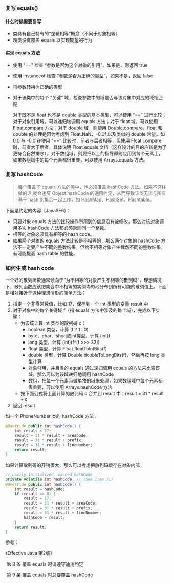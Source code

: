 ### 复写 equals()

#### 什么时候需要复写

+ 类具有自己特有的“逻辑相等”概念（不同于对象相等）
+ 超类没有覆盖 equals 以实现期望的行为



#### 实现 equals 方法

+ 使用 “==” 检查 “参数是否为这个对象的引用”，如果是，则返回 true

+ 使用 instanceof 检查 “参数是否为正确的类型”，如果不是，返回 false

+ 将参数转换为正确的类型

+ 对于该类中的每个 “关键” 域，检查参数中的域是否与该对象中对应的域相匹配

  对于既不是 float 也不是 double 类型的基本类型，可以使用 “==” 进行比较；对于对象引用域，可以递归地调用 equals 方法；对于 float 域，可以使用 Float.compare 方法；对于 double 域，则使用 Double.compare。float 和 double 的处理是因为考虑到 Float.NaN、-0.0f 以及类似的 double 常量。如 0.0 与 -0.0 在使用 “==” 比较时，前者与后者相等，但使用 Float.compare 时，前者大于后者，具体说明 Float.equals 文档（这样设计的目的应该是为了更符合自然排序）。对于数组域，则要把以上的指导原则应用到每个元素上，如果数组域中的每个元素都很重要，可以使用 Arrays.equals 方法。



### 复写 hashCode

> 每个覆盖了 equals 方法的类中，也必须覆盖 hashCode 方法。如果不这样做的话,就会违反 Object.hashCode 的通用约定，从而导致该类无法与所有基于 hash 的集合一起工作，如 HashMap、HashSet、Hashtable。

下面是约定的内容（JavaSE6）：

+ 只要对象 equals 方法的比较操作所用到的信息没有被修改，那么对该对象调用多次 hashCode 方法都必须返回同一个整数。
+ 相等的对象必须具有相等的 hash code。
+ 如果两个对象的 equals 方法比较是不相等的，那么两个对象的 hashCode 方法不一定要产生不同的整数结果。但给不相等对象产生截然不同的整数结果，有可能提高 hash table 的性能。



### 如何生成 hash code

一个好的散列函数通常倾向于“为不相等的对象产生不相等的散列码”，理想情况下，散列函数应该把集合中不相等的实例均匀地分布到所有可能的散列值上。下面是相对接近于这种理想情形的简单方法：

1. 指定一个非零常数值，比如 17，保存到一个 int 类型的变量 result 中
2. 对于对象中的每个关键域 f（指 equals 方法中涉及的每个域），完成以下步骤：
   + 为该域计算 int 类型的散列码 c：
     + boolean 类型，计算 (f ? 1 : 0)
     + byte、char、short或int类型，计算 (int)f
     + long 类型，计算 (int)(f^(f >>> 32))
     + float 类型，计算 Float.floatToIntBits(f)
     + double 类型，计算 Double.doubleToLongBits(f)，然后再按 long 类型计算
     + 对象引用，并且类的 equals 通过递归调用 equals 的方法来比较该域，那么可以为该域递归地调用 hashCode
     + 数组，把每一个元素当做单独的域来处理，如果数组域中每个元素都很重要，可以使用 Arrays.hashCode 方法
   + 按下面公式将上面计算的散列码 c 合并到 result 中：result = 31 * result + c
3. 返回 result



如一个 PhoneNumber 类的 hashCode 方法：

```java
@Override public int hashCode() {
	int result = 17;
	result = 31 * result + areaCode;
	result = 31 * result + prefix;
	result = 31 * result + lineNumber;
	return result;
}
```

如果计算散列码的开销很大，那么可以考虑把散列码缓存在对象内部：

```java
// Lazily initialized, cached hashCode
private volatile int hashCode; // (See Item 71)
@Override public int hashCode() {
	int result = hashCode;
	if (result == 0) {
		result = 17;
		result = 31 * result + areaCode;
		result = 31 * result + prefix;
		result = 31 * result + lineNumber;
		hashCode = result;
	}
	return result;
}
```



参考：    

《Effective Java 第2版》

​	第 8 条 覆盖 equals 时请遵守通用约定

​	第 9 条 覆盖 equals 时总要覆盖 hashCode